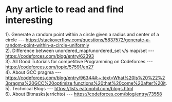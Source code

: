 # Any article to read and find interesting

1). Generate a random point within a circle given a radius and center of a circle --- https://stackoverflow.com/questions/5837572/generate-a-random-point-within-a-circle-uniformly  
2). Difference between unordered_map/unordered_set v/s map/set --- https://codeforces.com/blog/entry/62393  
3). All Good Tutorials for competitive Programming on Codeforces --- https://codeforces.com/topic/57591/en27  
4). About GCC pragma --- https://codeforces.com/blog/entry/96344#:~:text=What%20Is%20%22%23pragma%20GCC%20optimize,functions%20that%20come%20after%20it.  
5). Technical Blogs --- https://lists.eatonphil.com/blogs.html  
6). About Bitmasks(errichto) --- https://codeforces.com/blog/entry/73558
